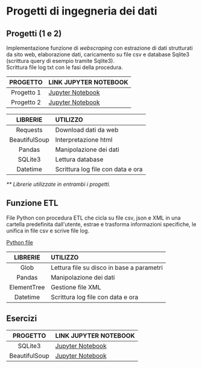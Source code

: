 # Progetti di ingegneria dei dati

## Progetti (1 e 2)
Implementazione funzione di _webscraping_ con estrazione di dati strutturati da sito web, elaborazione dati, caricamento su file csv e database Sqlite3 (scrittura query di esempio tramite Sqlite3).  
Scrittura file log txt con le fasi della procedura. 
 
|PROGETTO|LINK JUPYTER NOTEBOOK|
|:-:|:-|
|Progetto 1|[Jupyter Notebook](./PROJ_1/etl_project_1.ipynb)|
|Progetto 2|[Jupyter Notebook](./PROJ_2/etl_project_2.ipynb)|


|LIBRERIE|UTILIZZO|
|:-:|:-|
|Requests|Download dati da web|
|BeautifulSoup|Interpretazione html|
|Pandas|Manipolazione dei dati|
|SQLite3|Lettura database|
|Datetime|Scrittura log file con data e ora|

_** Librerie utilizzate in entrambi i progetti._

## Funzione ETL
File Python con procedura ETL che cicla su file csv, json e XML in una cartella predefinita dall'utente, estrae e trasforma informazioni specifiche, le unifica in file csv e scrive file log.  

[Python file](./ETL/etl_1.py)

|LIBRERIE|UTILIZZO|
|:-:|:-|
|Glob|Lettura file su disco in base a parametri|
|Pandas|Manipolazione dei dati|
|ElementTree|Gestione file XML|
|Datetime|Scrittura log file con data e ora|

## Esercizi

|PROGETTO|LINK JUPYTER NOTEBOOK|
|:-:|:-|
|SQLite3|[Jupyter Notebook](./SQLITE_DB/sqlite_db.ipynb)|
|BeautifulSoup|[Jupyter Notebook](./WEB_SCRAPING/web_scraping.ipynb)|